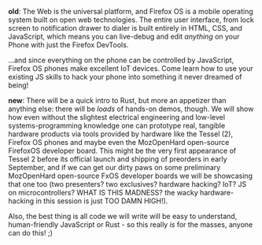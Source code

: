 **old**:
The Web is the universal platform, and Firefox OS is a mobile operating system
built on open web technologies. The entire user interface, from lock screen to
notification drawer to dialer is built entirely in HTML, CSS, and JavaScript,
which means you can live-debug and edit *anything* on your Phone with just the
Firefox DevTools.

...and since everything on the phone can be controlled by JavaScript, Firefox
OS phones make excellent IoT devices. Come learn how to use your existing JS
skills to hack your phone into something it never dreamed of being!

**new**:
There will be a quick intro to Rust, but more an appetizer than anything else: there will be *loads* of hands-on demos, though.
We will show how even without the slightest electrical engineering and low-level systems-programming knowledge one can prototype real,
tangible hardware products via tools provided by hardware like the Tessel (2), Firefox OS phones and maybe even the MozOpenHard open-source FirefoxOS developer board.
This might be the very first appearance of Tessel 2 before its official launch and shipping of preorders in early September,
and if we can get our dirty paws on some preliminary MozOpenHard open-source FxOS developer boards we will be showcasing that one too
(two presenters? two exclusives? hardware hacking? IoT? JS on microcontrollers? WHAT IS THIS MADNESS? the wacky hardware-hacking in this session is just TOO DAMN HIGH!).

Also, the best thing is all code we will write will be easy to understand, human-friendly JavaScript or Rust - so this really *is* for the masses, anyone can do this! ;)
